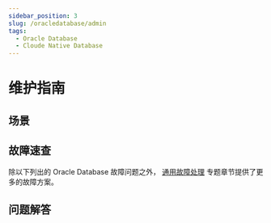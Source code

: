 ```yaml
---
sidebar_position: 3
slug: /oracledatabase/admin
tags:
  - Oracle Database
  - Cloude Native Database
---
```


# 维护指南

## 场景

## 故障速查

除以下列出的 Oracle Database 故障问题之外， [通用故障处理](../troubleshooting) 专题章节提供了更多的故障方案。 

## 问题解答